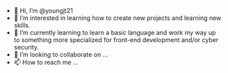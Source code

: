 - 👋 Hi, I’m @youngjt21
- 👀 I’m interested in learning how to create new projects and learning new skills.
- 🌱 I’m currently learning to learn a basic language and work my way up to something more specialized for front-end development and/or cyber security.
- 💞️ I’m looking to collaborate on ...
- 📫 How to reach me ...

<!---
youngjt21/youngjt21 is a ✨ special ✨ repository because its `README.md` (this file) appears on your GitHub profile.
You can click the Preview link to take a look at your changes.
--->
